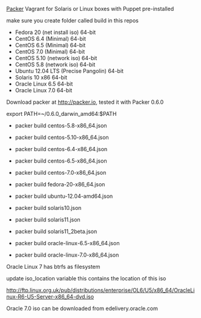 [Packer](http://packer.io) Vagrant for Solaris or Linux boxes with Puppet pre-installed

make sure you create folder called build in this repos 

* Fedora 20 (net install iso) 64-bit
* CentOS 6.4 (Minimal) 64-bit
* CentOS 6.5 (Minimal) 64-bit
* CentOS 7.0 (Minimal) 64-bit
* CentOS 5.10 (network iso) 64-bit
* CentOS 5.8 (network iso) 64-bit
* Ubuntu 12.04 LTS (Precise Pangolin) 64-bit
* Solaris 10 x86 64-bit
* Oracle Linux 6.5 64-bit
* Oracle Linux 7.0 64-bit

Download packer at http://packer.io, tested it with Packer 0.6.0

export PATH=~/0.6.0_darwin_amd64:$PATH  

* packer build centos-5.8-x86_64.json
* packer build centos-5.10-x86_64.json
* packer build centos-6.4-x86_64.json
* packer build centos-6.5-x86_64.json
* packer build centos-7.0-x86_64.json
* packer build fedora-20-x86_64.json
* packer build ubuntu-12.04-amd64.json

* packer build solaris10.json
* packer build solaris11.json
* packer build solaris11_2beta.json

* packer build oracle-linux-6.5-x86_64.json
* packer build oracle-linux-7.0-x86_64.json

Oracle Linux 7 has btrfs as filesystem

update iso_location variable this contains the location of this iso 

http://ftp.linux.org.uk/pub/distributions/enterprise/OL6/U5/x86_64/OracleLinux-R6-U5-Server-x86_64-dvd.iso

Oracle 7.0 iso can be downloaded from edelivery.oracle.com
